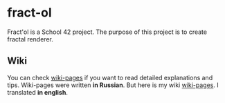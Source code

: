 # fract-ol

Fract'ol is a School 42 project. The purpose of this project is to create fractal renderer.

## Wiki

You can check [wiki-pages](../../wiki/) if you want to read detailed explanations and tips. Wiki-pages were written **in Russian**.
But here is my wiki [wiki-pages](../../wiki/). I translated **in english**.

